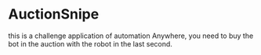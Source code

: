 # AuctionSnipe
this is a challenge application of automation Anywhere, you need to buy the bot in the auction with the robot in the last second.
